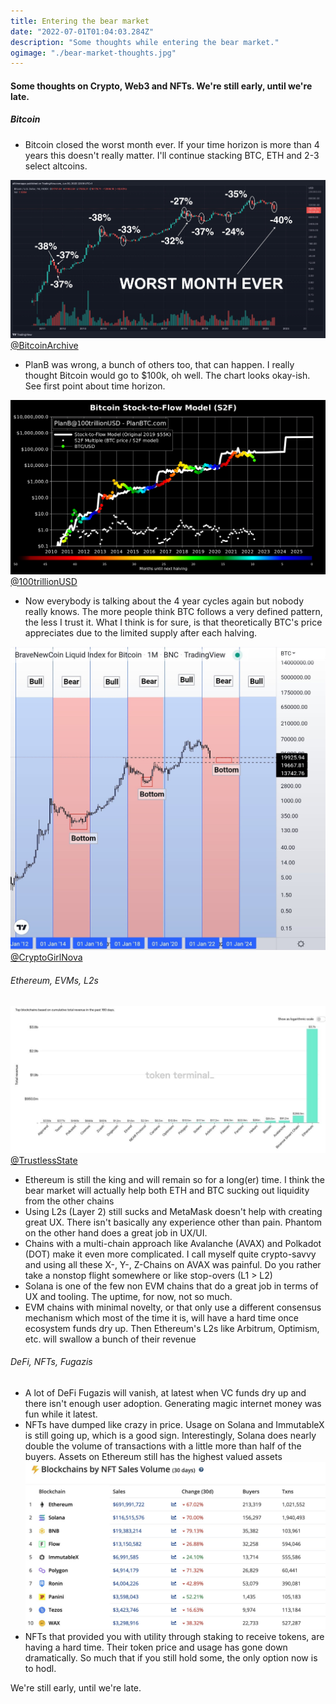 ```yaml
---
title: Entering the bear market
date: "2022-07-01T01:04:03.284Z"
description: "Some thoughts while entering the bear market."
ogimage: "./bear-market-thoughts.jpg"
---
```


#### Some thoughts on Crypto, Web3 and NFTs. We're still early, until we're late.

##### Bitcoin
* Bitcoin closed the worst month ever. If your time horizon is more than 4 years this doesn't really matter. I'll continue stacking BTC, ETH and 2-3 select altcoins.

![Bitcoin worst close ever](./bear-market-thoughts.jpg)
[@BitcoinArchive](https://twitter.com/BTC_Archive/status/1542619211272421377)

* PlanB was wrong, a bunch of others too, that can happen. I really thought Bitcoin would go to $100k, oh well. The chart looks okay-ish. See first point about time horizon.

![PlanB Bitcoin](./btc-stock-to-flow.png)
[@100trillionUSD](https://twitter.com/100trillionUSD/status/1542660589939736576)

* Now everybody is talking about the 4 year cycles again but nobody really knows. The more people think BTC follows a very defined pattern, the less I trust it. What I think is for sure, is that theoretically BTC's price appreciates due to the limited supply after each halving.

![4 year cycles](./btc-4-year.jpg)
[@CryptoGirlNova](https://twitter.com/CryptoGirlNova/status/1542813364749045760/photo/1)


###### Ethereum, EVMs, L2s

![Top Blockchains by revenue the last 180 days](./top-blockchains-total-revenue-180days.jpg)
[@TrustlessState](https://twitter.com/TrustlessState/status/1542597067771727874)

* Ethereum is still the king and will remain so for a long(er) time. I think the bear market will actually help both ETH and BTC sucking out liquidity from the other chains
* Using L2s (Layer 2) still sucks and MetaMask doesn't help with creating great UX. There isn't basically any experience other than pain. Phantom on the other hand does a great job in UX/UI.
* Chains with a multi-chain approach like Avalanche (AVAX) and Polkadot (DOT) make it even more complicated. I call myself quite crypto-savvy and using all these X-, Y-, Z-Chains on AVAX was painful. Do you rather take a nonstop flight somewhere or like stop-overs (L1 > L2)
* Solana is one of the few non EVM chains that do a great job in terms of UX and tooling. The uptime, for now, not so much.
* EVM chains with minimal novelty, or that only use a different consensus mechanism which most of the time it is, will have a hard time once ecosystem funds dry up. Then Ethereum's L2s like Arbitrum, Optimism, etc. will swallow a bunch of their revenue

###### DeFi, NFTs, Fugazis

* A lot of DeFi Fugazis will vanish, at latest when VC funds dry up and there isn't enough user adoption. Generating magic internet money was fun while it latest.
* NFTs have dumped like crazy in price. Usage on Solana and ImmutableX is still going up, which is a good sign. Interestingly, Solana does nearly double the volume of transactions with a little more than half of the buyers. Assets on Ethereum still has the highest valued assets
![NFT Blockchain Volume](./nft-blockchain-volume-30days.jpg)
* NFTs that provided you with utility through staking to receive tokens, are having a hard time. Their token price and usage has gone down dramatically. So much that if you still hold some, the only option now is to hodl.

We're still early, until we're late.

